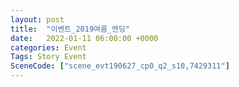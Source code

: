 ```yaml
---
layout: post
title:  "이벤트_2019여름_엔딩"
date:   2022-01-11 06:00:00 +0000
categories: Event
Tags: Story Event
SceneCode: ["scene_evt190627_cp0_q2_s10,7429311"]
---
```

